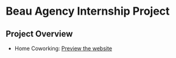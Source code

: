 # Beau Agency Internship Project

## Project Overview

- Home Coworking: [Preview the website](https://home-coworking.vercel.app/)

